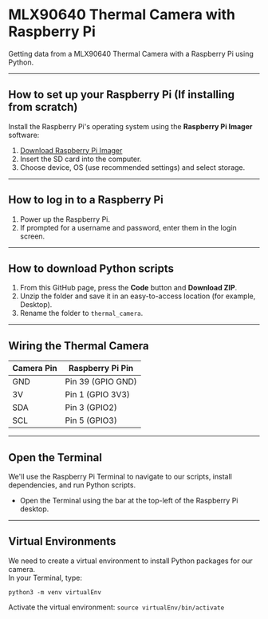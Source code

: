 # MLX90640 Thermal Camera with Raspberry Pi

Getting data from a MLX90640 Thermal Camera with a Raspberry Pi using Python.

---

## How to set up your Raspberry Pi (If installing from scratch)

Install the Raspberry Pi's operating system using the **Raspberry Pi Imager** software:

1. [Download Raspberry Pi Imager](https://www.raspberrypi.com/software/)
2. Insert the SD card into the computer.
3. Choose device, OS (use recommended settings) and select storage.

---

## How to log in to a Raspberry Pi

1. Power up the Raspberry Pi.
2. If prompted for a username and password, enter them in the login screen.

---

## How to download Python scripts

1. From this GitHub page, press the **Code** button and **Download ZIP**.
2. Unzip the folder and save it in an easy-to-access location (for example, Desktop).
3. Rename the folder to `thermal_camera`.

---

## Wiring the Thermal Camera

| Camera Pin | Raspberry Pi Pin |
|------------|----------------|
| GND        | Pin 39 (GPIO GND) |
| 3V         | Pin 1 (GPIO 3V3) |
| SDA        | Pin 3 (GPIO2) |
| SCL        | Pin 5 (GPIO3) |

---

## Open the Terminal

We'll use the Raspberry Pi Terminal to navigate to our scripts, install dependencies, and run Python scripts.

- Open the Terminal using the bar at the top-left of the Raspberry Pi desktop.

---

## Virtual Environments

We need to create a virtual environment to install Python packages for our camera.  
In your Terminal, type:

``` python3 -m venv virtualEnv ```

Activate the virtual environment:
``` source virtualEnv/bin/activate ```
